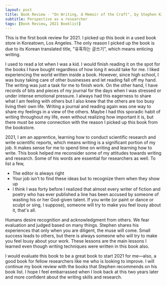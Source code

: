 ```yaml
---
layout: post
title: Book Review - "On Writing, A Memoir of the Craft", by Stephen King
subtitle: Perspective as a researcher
tags: [Book Review, 2021 Booklist]
---
```


This is the first book review for 2021. I picked up this book in a used book store in Koreatown, Los Angeles. The only reason I picked up the book is due to its Korean translated title, "유혹하는 글쓰기", which means enticing writing.

I used to read a lot when I was a kid. I would finish reading it on the spot for the books I have bought regardless of how long it would take for me. I liked experiencing the world written inside a book. However, since high school, I was busy taking care of other businesses and let reading fall off my hand. The writing was just a task for me to finish work.
On the other hand, I have records of bits and pieces of my journal for the days when I was stressed or under intense emotional pressure. I always had this eagerness to share what I am feeling with others but I also knew that the others are too busy living their own life. Writing a journal and reading again was one way to share my feelings in a view of the others. Maybe I had this sporadic habit of writing throughout my life, even without realizing how important it is, but there must be some connection with the reason I picked up this book from the bookstore. 

2021, I am an apprentice, learning how to conduct scientific research and write scientific reports, which means writing is a significant portion of my job. It makes sense for me to spend time on writing and learning how to write. This book helped me reconsider some of my attitudes towards writing and research. Some of his words are essential for researchers as well. To list a few,

- The editor is always right
- Your job isn't to find these ideas but to recognize them when they show up
- I think I was forty before I realized that almost every writer of fiction and poetry who has ever published a line has been accused by someone of wasting his or her God-given talent. If you write (or paint or dance or sculpt or sing, I suppose), someone will try to make you feel lousy about it, that's all. 

Humans desire recognition and acknowledgment from others. We fear evaluation and judged based on many things. Stephen shares his experiences that only when you are diligent, the muse will come. Small success leads to others, but there is always someone who will try to make you feel lousy about your work. These lessons are the main lessons I learned even though writing techniques were written in this book also. 

I would evaluate this book to be a great book to start 2021 for me—also, a good book for fellow researchers like me who is looking to improve. I will continue my book review with the books that Stephen recommends on his book list. I hope I feel embarrassed when I look back at this two years later and more confident about the writing skills and research. 
